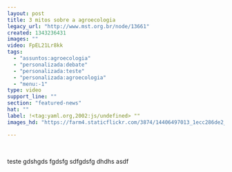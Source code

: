```yaml
---
layout: post
title: 3 mitos sobre a agroecologia
legacy_url: "http://www.mst.org.br/node/13661"
created: 1343236431
images: ""
video: FpEL21Lr8kk
tags:
  - "assuntos:agroecologia"
  - "personalizada:debate"
  - "personalizada:teste"
  - "personalizada:agroecologia"
  - "menu:-1"
type: video
support_line: ""
section: "featured-news"
hat: ""
label: !<tag:yaml.org,2002:js/undefined> ""
images_hd: "https://farm4.staticflickr.com/3874/14406497013_1ecc286de2_b.jpg"

---
```

<p>&nbsp;</p>

<p>teste gdshgds fgdsfg sdfgdsfg dhdhs asdf</p>
